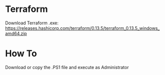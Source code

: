 # Terraform

Download Terraform .exe:
https://releases.hashicorp.com/terraform/0.13.5/terraform_0.13.5_windows_amd64.zip

# How To
Download or copy the .PS1 file and execute as Administrator
